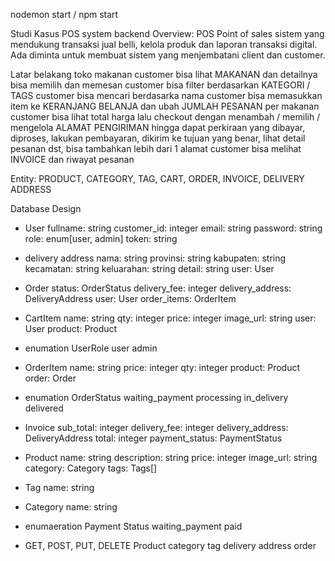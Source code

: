 nodemon start / npm start

Studi Kasus POS system backend
Overview: POS Point of sales sistem yang mendukung transaksi jual belli, kelola produk dan laporan transaksi digital. Ada diminta untuk membuat sistem yang menjembatani client dan customer.

Latar belakang toko makanan
customer bisa lihat MAKANAN dan detailnya bisa memilih dan memesan
customer bisa filter berdasarkan KATEGORI / TAGS
customer bisa mencari berdasarka nama
customer bisa memasukkan item ke KERANJANG BELANJA dan ubah JUMLAH PESANAN per makanan
customer bisa lihat total harga lalu checkout dengan menambah / memilih / mengelola ALAMAT PENGIRIMAN hingga dapat perkiraan yang dibayar, diproses, lakukan pembayaran, dikirim ke tujuan yang benar, lihat detail pesanan dst, bisa tambahkan lebih dari 1 alamat
customer bisa melihat INVOICE dan riwayat pesanan

Entity: PRODUCT, CATEGORY, TAG, CART, ORDER, INVOICE, DELIVERY ADDRESS

Database Design

- User
  fullname: string
  customer_id: integer
  email: string
  password: string
  role: enum[user, admin]
  token: string
- delivery address
  nama: string
  provinsi: string
  kabupaten: string
  kecamatan: string
  keluarahan: string
  detail: string
  user: User
- Order
  status: OrderStatus
  delivery_fee: integer
  delivery_address: DeliveryAddress
  user: User
  order_items: OrderItem
- CartItem
  name: string
  qty: integer
  price: integer
  image_url: string
  user: User
  product: Product
- enumation UserRole
  user
  admin
- OrderItem
  name: string
  price: integer
  qty: integer
  product: Product
  order: Order
- enumation OrderStatus
  waiting_payment
  processing
  in_delivery
  delivered
- Invoice
  sub_total: integer
  delivery_fee: integer
  delivery_address: DeliveryAddress
  total: integer
  payment_status: PaymentStatus
- Product
  name: string
  description: string
  price: integer
  image_url: string
  category: Category
  tags: Tags[]
- Tag
  name: string
- Category
  name: string
- enumaeration Payment Status
  waiting_payment
  paid

- GET, POST, PUT, DELETE
  Product
  category
  tag
  delivery address
  order
